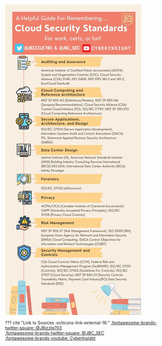 ![image](static/images/quick-reference.jpg)

??? cite "Link to Sources :octicons-link-external-16:"
    [:fontawesome-brands-twitter-square: @JBizzle703](https://twitter.com/jbizzle703)  
    [:fontawesome-brands-twitter-square: @JBC_SEC](https://twitter.com/jbc_sec)  
    [:fontawesome-brands-youtube: CyberInsight](https://www.youtube.com/cyberinsight)